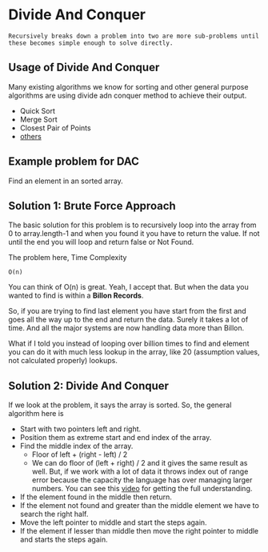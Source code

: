 # Divide And Conquer

    Recursively breaks down a problem into two are more sub-problems until these becomes simple enough to solve directly.

## Usage of Divide And Conquer

Many existing algorithms we know for sorting and other general purpose algorithms are using divide adn conquer method to achieve their output.

- Quick Sort
- Merge Sort
- Closest Pair of Points
- [others](https://www.geeksforgeeks.org/introduction-to-divide-and-conquer-algorithm-data-structure-and-algorithm-tutorials/)

## Example problem for DAC

Find an element in an sorted array.

## Solution 1: Brute Force Approach

The basic solution for this problem is to recursively loop into the array from 0 to array.length-1 and when you found it you have to return the value. If not until the end you will loop and return false or Not Found.

The problem here, Time Complexity

    O(n)

You can think of O(n) is great. Yeah, I accept that. But when the data you wanted to find is within a **Billon Records**.

So, if you are trying to find last element you have start from the first and goes all the way up to the end and return the data. Surely it takes a lot of time. And all the major systems are now handling data more than Billon.

What if I told you instead of looping over billion times to find and element you can do it with much less lookup in the array, like 20 (assumption values, not calculated properly) lookups.

## Solution 2: Divide And Conquer

If we look at the problem, it says the array is sorted. So, the general algorithm here is

- Start with two pointers left and right.
- Position them as extreme start and end index of the array.
- Find the middle index of the array.
    - Floor of left + (right - left) / 2
    - We can do floor of (left + right) / 2 and it gives the same result as well. But, if we work with a lot of data it throws index out of range error because the capacity the language has over managing larger numbers. You can see this [video](https://www.youtube.com/watch?v=_eS-nNnkKfI) for getting the full understanding.
- If the element found in the middle then return.
- If the element not found and greater than the middle element we have to search the right half.
- Move the left pointer to middle and start the steps again.
- If the element if lesser than middle then move the right pointer to middle and starts the steps again.
